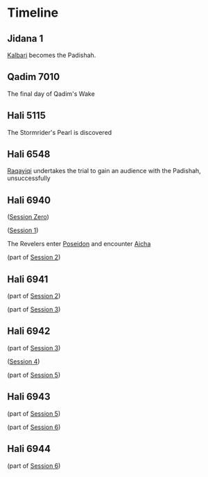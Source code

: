 # Timeline

## Jidana 1

[Kalbari](./NPCs/Kalbari.md) becomes the Padishah.

## Qadim 7010

The final day of Qadim's Wake

## Hali 5115

The Stormrider's Pearl is discovered

## Hali 6548

[Raqayiqi](./NPCs/Laminites/Raqayiqi.md) undertakes the trial to gain an audience with the Padishah, unsuccessfully

## Hali 6940

([Session Zero](./Sessions/Session0.md))

([Session 1](./Sessions/Session1.md))

The Revelers enter [Poseidon](./World/Poseidon.md) and encounter [Aicha](./NPCs/Laminites/Aicha.md)

(part of [Session 2](./Sessions/Session2.md))

## Hali 6941

(part of [Session 2](./Sessions/Session2.md))

(part of [Session 3](./Sessions/Session3.md))

## Hali 6942

(part of [Session 3](./Sessions/Session3.md))

([Session 4](./Sessions/Session4.md))

(part of [Session 5](./Sessions/Session5.md))

## Hali 6943

(part of [Session 5](./Sessions/Session5.md))

(part of [Session 6](./Sessions/Session6.md))

## Hali 6944

(part of [Session 6](./Sessions/Session6.md))
